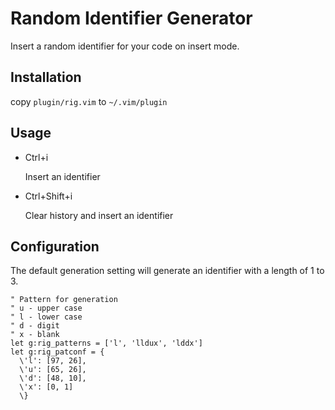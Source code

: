 # Random Identifier Generator

Insert a random identifier for your code on insert mode.

## Installation

copy `plugin/rig.vim` to `~/.vim/plugin`

## Usage

- Ctrl+i

    Insert an identifier

- Ctrl+Shift+i

    Clear history and insert an identifier

## Configuration

The default generation setting will generate
an identifier with a length of 1 to 3.

```vimscript
" Pattern for generation
" u - upper case
" l - lower case
" d - digit
" x - blank
let g:rig_patterns = ['l', 'lldux', 'lddx']
let g:rig_patconf = {
  \'l': [97, 26],
  \'u': [65, 26],
  \'d': [48, 10],
  \'x': [0, 1]
  \}
```
